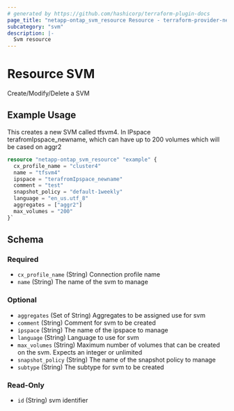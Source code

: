 ```yaml
---
# generated by https://github.com/hashicorp/terraform-plugin-docs
page_title: "netapp-ontap_svm_resource Resource - terraform-provider-netapp-ontap"
subcategory: "svm"
description: |-
  Svm resource
---
```


# Resource SVM

Create/Modify/Delete a SVM 
## Example Usage

This creates a new SVM called tfsvm4. In IPspace terafromIpspace_newname, which can have up to 200 volumes which will be cased on aggr2
```terraform
resource "netapp-ontap_svm_resource" "example" {
  cx_profile_name = "cluster4"
  name = "tfsvm4"
  ipspace = "terafromIpspace_newname"
  comment = "test"
  snapshot_policy = "default-1weekly"
  language = "en_us.utf_8"
  aggregates = ["aggr2"]
  max_volumes = "200"
}`
```



<!-- schema generated by tfplugindocs -->
## Schema

### Required

- `cx_profile_name` (String) Connection profile name
- `name` (String) The name of the svm to manage

### Optional

- `aggregates` (Set of String) Aggregates to be assigned use for svm
- `comment` (String) Comment for svm to be created
- `ipspace` (String) The name of the ipspace to manage
- `language` (String) Language to use for svm
- `max_volumes` (String) Maximum number of volumes that can be created on the svm. Expects an integer or unlimited
- `snapshot_policy` (String) The name of the snapshot policy to manage
- `subtype` (String) The subtype for svm to be created

### Read-Only

- `id` (String) svm identifier


